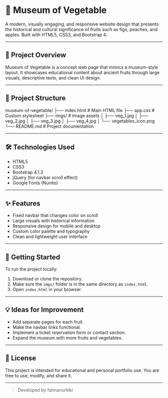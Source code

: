 # 🥬 Museum of Vegetable

A modern, visually engaging, and responsive website design that presents the historical and cultural significance of fruits such as figs, peaches, and apples. Built with HTML5, CSS3, and Bootstrap 4.

---

## 📸 Project Overview

Museum of Vegetable is a concept web page that mimics a museum-style layout. It showcases educational content about ancient fruits through large visuals, descriptive texts, and clean UI design.

---

## 📁 Project Structure

museum-of-vegetable/
├── index.html # Main HTML file
├── app.css # Custom stylesheet
├── imgs/ # Image assets
│ ├── veg_1.jpg
│ ├── veg_2.jpg
│ ├── veg_3.jpg
│ ├── veg_4.jpg
│ └── vegetables_icon.png
└── README.md # Project documentation


---

## 🛠 Technologies Used

- HTML5
- CSS3
- Bootstrap 4.1.3
- jQuery (for navbar scroll effect)
- Google Fonts (Nunito)

---

## ✨ Features

- Fixed navbar that changes color on scroll
- Large visuals with historical information
- Responsive design for mobile and desktop
- Custom color palette and typography
- Clean and lightweight user interface

---

## 🚀 Getting Started

To run the project locally:

1. Download or clone the repository.
2. Make sure the `imgs/` folder is in the same directory as `index.html`.
3. Open `index.html` in your browser.

---

## 💡 Ideas for Improvement

- Add separate pages for each fruit.
- Make the navbar links functional.
- Implement a ticket reservation form or contact section.
- Expand the museum with more fruits and vegetables.

---

## 🪪 License

This project is intended for educational and personal portfolio use. You are free to use, modify, and share it.

---

> Developed by fatmanurtilki
